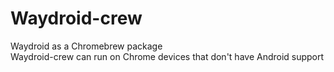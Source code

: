# Waydroid-crew
Waydroid as a Chromebrew package <br>
Waydroid-crew can run on Chrome devices that don't have Android support <br>
